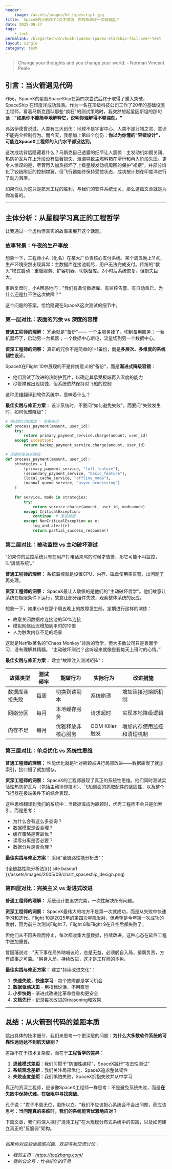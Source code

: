 ```yaml
---
header:
    image: /assets/images/hd_typescript.jpg
title:  SpaceX的火箭炸了4次才成功，你的系统炸一次就崩盘？
date: 2025-08-27
tags:
    - tech
permalink: /blogs/tech/cn/musk-spacex-spacex-starship-fail-over-test
layout: single
category: tech
---
```

> Change your thoughts and you change your world. - Norman Vincent Peale


## 引言：当火箭遇见代码

昨天，SpaceX的星舰SpaceShip在第四次尝试后终于取得了重大突破，SpaceShip 在印度洋成功溅落。作为一名在顶级科技公司工作了20年的基础设施工程师，看着马斯克团队那些"疯狂"的测试策略时，我突然想起爱因斯坦的那句话：**"如果你不能简单地解释它，说明你理解得不够深刻。"**

弗洛伊德曾说过，人类有三大创伤：地球不是宇宙中心、人类不是万物之灵、意识不能完全控制行为。而今天，我想加上第四个创伤：**你以为你懂的"容错设计"，可能连SpaceX工程师的入门水平都没达到。**

这次成功背后隐藏着什么？马斯克自己透露的细节让人震惊：主发动机如期关闭、热防护瓦片在上升段没有显著损失、泄漏导致主燃料箱在滑行和再入阶段失压。更令人惊叹的是，尽管再入加热损坏了上级星舰发动机周围的保护"裙摆"，并部分熔化了铰链附近的控制襟翼，但飞行器始终保持受控状态，成功按计划在印度洋进行了动力溅落。

如果你认为这只是航天工程的胜利，与我们的软件系统无关，那么这篇文章就是为你准备的。

---

## 主体分析：从星舰学习真正的工程哲学

让我通过一个虚构但真实的故事来展开这个话题。

### 故事背景：午夜的生产事故

想象一下，工程师小A（化名）在某大厂负责核心支付系统。某个周五晚上11点，生产环境突然出现异常：主数据库连接池耗尽，用户无法完成支付。传统的"救火"模式启动：重启服务、扩容机器、切换备库。2小时后系统恢复，但损失巨大。

事后复盘时，小A困惑地问："我们有备份数据库、有监控告警、有自动重启，为什么还是扛不住这次故障？"

这个问题的答案，恰恰隐藏在SpaceX这次测试的细节中。

### 第一层对比：表面的冗余 vs 深度的容错

**普通工程师的理解：**
冗余就是"备份"—— 一个主服务挂了，切到备用服务；一台机器坏了，启动另一台机器；一个数据中心断电，流量切到另一个数据中心。

**资深工程师的洞察：**
真正的冗余不是简单的1+1备份，而是**多层次、多维度的系统韧性设计**。

SpaceX在Flight 10中展现的不是传统意义的"备份"，而是**渐进式降级容错**：
- 他们测试了改进的热防护瓦片，以确定其承受极端再入温度的能力
- 尽管襟翼出现烧蚀，但系统依然保持对飞船的控制

这种思维翻译到软件系统中，意味着什么？

**最佳实践与修正方案：**
设计系统时，不要问"如何避免失败"，而要问"失败发生时，如何优雅降级"：

```python
# 错误的冗余思维 - 简单备份
def process_payment(amount, user_id):
    try:
        return primary_payment_service.charge(amount, user_id)
    except Exception:
        return backup_payment_service.charge(amount, user_id)

# 正确的渐进式降级
def process_payment(amount, user_id):
    strategies = [
        (primary_payment_service, "full_feature"),
        (secondary_payment_service, "basic_feature"), 
        (local_cache_service, "offline_mode"),
        (manual_queue_service, "async_processing")
    ]
    
    for service, mode in strategies:
        try:
            return service.charge(amount, user_id, mode=mode)
        except CriticalException:
            continue  # 渐进降级
        except NonCriticalException as e:
            log_and_alert(e)
            return partial_success_response()
```

### 第二层对比：被动监控 vs 主动破坏测试

“如果你的监控系统只有在用户打电话来骂的时候才告警，那它可能不叫监控，叫‘舆情系统’。”

**普通工程师的理解：**
系统监控就是设置CPU、内存、磁盘使用率告警，出问题了再处理。

**资深工程师的洞察：**
SpaceX最让人敬佩的是他们的"主动破坏哲学"。他们故意让系统在极限条件下运行，故意让部分组件失效，观察整体系统的反应。

想象一下，如果小A在那个周五晚上的故障发生前，定期进行这样的演练：
- 故意关闭数据库连接池的50%连接
- 模拟网络延迟增加到平时的10倍
- 人为触发内存不足的场景

这就是Netflix著名的"Chaos Monkey"背后的哲学，但大多数公司只是表面学习，没有理解其精髓。
“主动破坏测试？这听起来就像是我每天上班时的心情。”

**最佳实践与修正方案：**
建立"故障注入测试矩阵"：

| 故障类型 | 测试频率 | 期望行为 | 实际行为 | 改进措施 |
|---------|---------|---------|---------|---------|
| 数据库连接失败 | 每周 | 切换到读副本 | 系统崩溃 | 增加连接池熔断机制 |
| 网络分区 | 每月 | 本地缓存服务 | 请求超时 | 实现本地降级逻辑 |
| 内存不足 | 每月 | 优雅释放非核心服务 | OOM Killer触发 | 增加内存使用监控和清理机制 |

### 第三层对比：单点优化 vs 系统性思维

**普通工程师的理解：**
性能优化就是针对瓶颈点进行局部改进——数据库慢了就加索引，接口慢了就加缓存。

**资深工程师的洞察：**
SpaceX的工程师展现了真正的系统性思维。他们同时测试实验性热防护瓦片（包括主动冷却技术）、飞船侧面的抓取配件的坚固性，以及整个飞行器在极端条件下的综合表现。

这种思维翻译到我们的系统中：当数据库成为瓶颈时，优秀工程师不会只是加索引，而是思考：
- 为什么会有这么多查询？
- 数据模型是否合理？
- 缓存策略是否最优？
- 读写分离是否必要？
- 数据分片是否合理？

**最佳实践与修正方案：**
采用"全链路性能分析法"：


![全链路性能分析法]({{ site.baseurl }}/assets/images/2005/08/chart_spaceship_design.png)


### 第四层对比：完美主义 vs 渐进式改进

**普通工程师的理解：**
系统设计要追求完美，一次性解决所有问题。

**资深工程师的洞察：**
SpaceX最伟大的地方不是第一次就成功，而是从失败中快速学习和迭代。Flight 10是2025年的第四次星舰发射，但希望是今年第一次成功的发射，因为前三次测试Flight 7、Flight 8和Flight 9在升空后都失败了。

但他们从不因失败而停止，每次都收集大量数据，持续改进。这种心态在软件工程中更加重要。

曾国藩说过："天下事在局外呐喊议论，总是无益，必须躬自入局，挺膺负责，方有成事之可冀。"躬身入局，持续改进，这才是工程师的本色。

**最佳实践与修正方案：**
建立"持续改进文化"：
1. **快速失败，快速学习** - 每个故障都是学习机会
2. **数据驱动决策** - 用指标说话，不用直觉
3. **小步快跑** - 渐进式改进比革命性重构更安全
4. **文档先行** - 记录每次改进的reasoning和效果

---

## 总结：从火箭到代码的差距本质

跳出具体的技术细节，我们来思考一个更深层的问题：**为什么大多数软件系统的可靠性远远达不到航天级别？**

差距不在于技术复杂度，而在于**工程哲学的差异**：

1. **思维模式差距**：我们习惯于"防御性编程"，SpaceX践行"攻击性测试"
2. **系统观念差距**：我们关注局部优化，SpaceX追求整体韧性
3. **失败态度差距**：我们惧怕失败，SpaceX拥抱失败并从中学习

真正的资深工程师，应该像SpaceX工程师一样思考：不是避免系统失败，而是**在失败中保持优雅，在极限中寻找突破**。

孔子说："君子不患无位，患所以立。"我们不应该担心系统会不会出问题，而应该思考：**当问题真的来临时，我们的系统能否优雅地应对？**

下篇文章，我们将深入探讨"混沌工程"在大规模分布式系统中的实践，以及如何建立真正的"反脆弱"架构。

---

*如果你对这些话题感兴趣，欢迎与我交流讨论：*
- *我的主页：https://todzhang.com/*
- *我的公众号：竹书纪年的IT男*